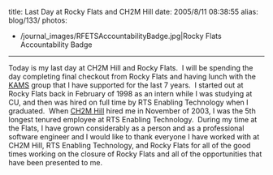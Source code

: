 title: Last Day at Rocky Flats and CH2M Hill
date: 2005/8/11 08:38:55
alias: blog/133/
photos:
- /journal_images/RFETSAccountabilityBadge.jpg|Rocky Flats Accountability Badge
---
Today is my last day at CH2M Hill and Rocky Flats.  I will be spending the day completing final checkout from Rocky Flats and having lunch with the [KAMS](http://www.kaiseranalytical.com) group that I have supported for the last 7 years.  I started out at Rocky Flats back in February of 1998 as an intern while I was studying at CU, and then was hired on full time by RTS Enabling Technology when I graduated.  When [CH2M Hill](http://www.ch2m.com) hired me in November of 2003, I was the 5th longest tenured employee at RTS Enabling Technology.  During my time at the Flats, I have grown considerably as a person and as a professional software engineer and I would like to thank everyone I have worked with at CH2M Hill, RTS Enabling Technology, and Rocky Flats for all of the good times working on the closure of Rocky Flats and all of the opportunities that have been presented to me.